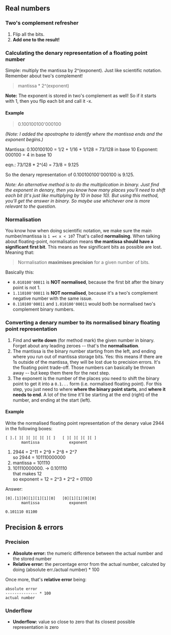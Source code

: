 Real numbers
------------

### Two's complement refresher

  1. Flip all the bits.
  2. **Add one to the result!**


### Calculating the denary representation of a floating point number

Simple: multiply the mantissa by 2^(exponent). Just like scientific notation.
Remember about two's complement!

  > mantissa * 2^(exponent)

**Note:** The exponent is stored in two's complement as well! So if it starts
with 1, then you flip each bit and call it -x.


#### Example

  > 0.100100100'000100

*(Note: I added the apostrophe to identify where the mantissa ends and the
exponent begins.)*

Mantissa: 0.100100100 = 1/2 + 1/16 + 1/128 = 73/128 in base 10
Exponent: 000100 = 4 in base 10

eqn.: 73/128 * 2^(4) = 73/8 = 9.125

So the denary representation of 0.100100100'000100 is 9.125.

*Note: An alternative method is to do the multiplication in binary. Just find
the exponent in denary, then you know how many places you'll need to shift each
bit (it's just like multiplying by 10 in base 10). But using this method, you'll
get the answer in binary. So maybe use whichever one is more relevant to the
question.*


### Normalisation

You know how when doing scientific notation, we make sure the main
number/mantissa is `1 =< x < 10`? That's called **normalising**. When talking
about floating-point, normalisation means **the mantissa should have a
significant first bit**. This means as few significant bits as possible are
lost. Meaning that:

  > Normalisation **maximises precision** for a given number of bits.

Basically this:

  * `0.010100'00011` is **NOT normalised**, because the first bit after the
    binary point is not 1.
  * `1.110100'00011` is **NOT normalised**, because it's a two's complement
    negative number with the same issue.
  * `0.110100'00011` and `1.010100'00011` would both be normalised two's
    complement binary numbers.


### Converting a denary number to its normalised binary floating point representation

  1. Find and **write down** (for method mark) the given number in binary.
     Forget about any leading zeroes -- that's the **normalisation**.
  2. The mantissa is the binary number starting from the left, and ending where
     you run out of mantissa storage bits. Yes: this means if there are 1s
     outside of the mantissa, they will be lost due to precision errors. It's
     the floating point trade-off. Those numbers can basically be thrown away --
     but keep them there for the next step.
  3. The exponent is the number of the places you need to shift the binary point
     to get it into a `0.1...` form (i.e. normalised floating point). For this
     step, you just need to where **where the binary point starts**, and **where
     it needs to end**. A lot of the time it'll be starting at the end (right)
     of the number, and ending at the start (left).


#### Example

Write the normalised floating point representation of the denary value 2944 in
the following boxes:

    [ ].[ ][ ][ ][ ][ ][ ]   [ ][ ][ ][ ][ ]
           mantissa             exponent

  1. 2944 = 2^11 + 2^9 + 2^8 + 2^7  
     so 2944 = 101110000000
  2. mantissa = 101110
  3. 101110000000. -> 0.101110  
     that makes 12  
     so exponent = 12 = 2^3 + 2^2 = 01100

Answer:

    [0].[1][0][1][1][1][0]   [0][1][1][0][0]
           mantissa             exponent

    0.101110 01100


Precision & errors
------------------

### Precision

  * **Absolute error:** the numeric difference between the actual number and the
                        stored number
  * **Relative error:** the percentage error from the actual number, calcuted by
    doing (absolute err./actual number) * 100

Once more, that's **relative error** being:

    absolute error
    -------------- * 100
    actual number


### Underflow

  * **Underflow:** value so close to zero that its closest possible
                   representation is zero
